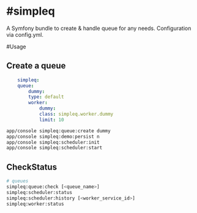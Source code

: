 #simpleq
=======

A Symfony bundle to create & handle queue for any needs. Configuration via config.yml.

#Usage

## Create a queue

```yml 
    simpleq:
	queue:
	    dummy:
		type: default
		worker:
		    dummy:
			class: simpleq.worker.dummy
			limit: 10
```


```sh
app/console simpleq:queue:create dummy
app/console simpleq:demo:persist n
app/console simpleq:scheduler:init
app/console simpleq:scheduler:start
```

## CheckStatus

```sh
# queues
simpleq:queue:check [<queue_name>]
simpleq:scheduler:status
simpleq:scheduler:history [<worker_service_id>]
simpleq:worker:status  
```